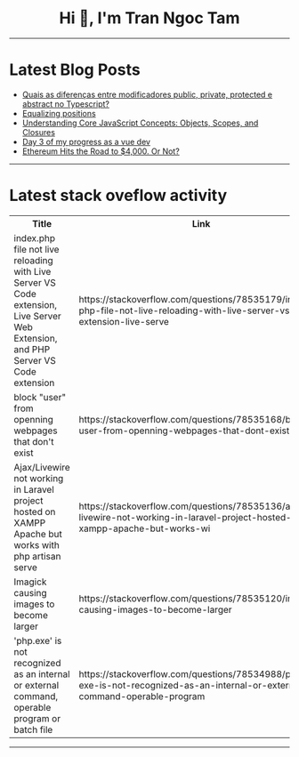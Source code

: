 <h1 align="center">Hi 👋, I'm Tran Ngoc Tam</h1>

---

# Latest Blog Posts 
<!-- BLOG-POST-LIST:START -->
- [Quais as diferenças entre modificadores public, private, protected e abstract no Typescript?](https://dev.to/doccaio/quais-as-diferencas-entre-modificadores-public-private-protected-e-abstract-no-typescript-4g33)
- [Equalizing positions](https://dev.to/simongreennet/equalizing-positions-2057)
- [Understanding Core JavaScript Concepts: Objects, Scopes, and Closures](https://dev.to/emmanuelj/understanding-core-javascript-concepts-objects-scopes-and-closures-249a)
- [Day 3 of my progress as a vue dev](https://dev.to/zain725342/day-2-of-my-progress-as-a-vue-dev-4pkf)
- [Ethereum Hits the Road to $4,000. Or Not?](https://dev.to/endeo/ethereum-hits-the-road-to-4000-or-not-3d4g)
<!-- BLOG-POST-LIST:END -->

---

# Latest stack oveflow activity
<table>
  <tr><th>Title</th><th>Link</th></tr>
  <!-- STACKOVERFLOW:START --><tr><td>index.php file not live reloading with Live Server VS Code extension, Live Server Web Extension, and PHP Server VS Code extension</td><td>https://stackoverflow.com/questions/78535179/index-php-file-not-live-reloading-with-live-server-vs-code-extension-live-serve</td></tr><tr><td>block &quot;user&quot; from openning webpages that don&#39;t exist</td><td>https://stackoverflow.com/questions/78535168/block-user-from-openning-webpages-that-dont-exist</td></tr><tr><td>Ajax/Livewire not working in Laravel project hosted on XAMPP Apache but works with php artisan serve</td><td>https://stackoverflow.com/questions/78535136/ajax-livewire-not-working-in-laravel-project-hosted-on-xampp-apache-but-works-wi</td></tr><tr><td>Imagick causing images to become larger</td><td>https://stackoverflow.com/questions/78535120/imagick-causing-images-to-become-larger</td></tr><tr><td>&#39;php.exe&#39; is not recognized as an internal or external command, operable program or batch file</td><td>https://stackoverflow.com/questions/78534988/php-exe-is-not-recognized-as-an-internal-or-external-command-operable-program</td></tr><!-- STACKOVERFLOW:END -->
</table>

---


